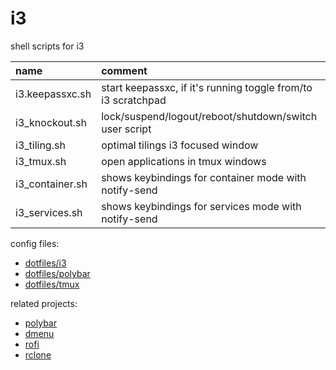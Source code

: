 # i3

shell scripts for i3

| name            | comment                                                       |
| :-------------- | :------------------------------------------------------------ |
| i3.keepassxc.sh | start keepassxc, if it's running toggle from/to i3 scratchpad |
| i3_knockout.sh  | lock/suspend/logout/reboot/shutdown/switch user script        |
| i3_tiling.sh    | optimal tilings i3 focused window                             |
| i3_tmux.sh      | open applications in tmux windows                             |
| i3_container.sh | shows keybindings for container mode with notify-send         |
| i3_services.sh  | shows keybindings for services mode with notify-send          |

config files:

- [dotfiles/i3](https://github.com/mrdotx/dotfiles/tree/master/.config/i3)
- [dotfiles/polybar](https://github.com/mrdotx/dotfiles/tree/master/.config/polybar)
- [dotfiles/tmux](https://github.com/mrdotx/dotfiles/tree/master/.config/tmux)

related projects:

- [polybar](https://github.com/mrdotx/polybar)
- [dmenu](https://github.com/mrdotx/dmenu)
- [rofi](https://github.com/mrdotx/rofi)
- [rclone](https://github.com/mrdotx/rclone)
